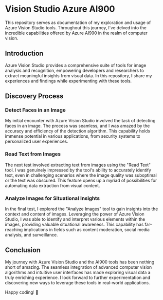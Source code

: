 # Vision Studio Azure AI900

This repository serves as documentation of my exploration and usage of Azure Vision Studio tools. Throughout this journey, I've delved into the incredible capabilities offered by Azure AI900 in the realm of computer vision.

## Introduction

Azure Vision Studio provides a comprehensive suite of tools for image analysis and recognition, empowering developers and researchers to extract meaningful insights from visual data. In this repository, I share my experiences and findings while experimenting with these tools.

## Discovery Process

### Detect Faces in an Image

My initial encounter with Azure Vision Studio involved the task of detecting faces in an image. The process was seamless, and I was amazed by the accuracy and efficiency of the detection algorithm. This capability holds immense potential in various applications, from security systems to personalized user experiences.

### Read Text from Images

The next test involved extracting text from images using the "Read Text" tool. I was genuinely impressed by the tool's ability to accurately identify text, even in challenging scenarios where the image quality was suboptimal or the text was obscured. This feature opens up a myriad of possibilities for automating data extraction from visual content.

### Analyze Images for Situational Insights

In the final test, I explored the "Analyze Images" tool to gain insights into the context and content of images. Leveraging the power of Azure Vision Studio, I was able to identify and interpret various elements within the images, providing valuable situational awareness. This capability has far-reaching implications in fields such as content moderation, social media analysis, and surveillance.

## Conclusion

My journey with Azure Vision Studio and the AI900 tools has been nothing short of amazing. The seamless integration of advanced computer vision algorithms and intuitive user interfaces has made exploring visual data a truly enriching experience. I look forward to further experimentation and discovering new ways to leverage these tools in real-world applications.

Happy coding! 🚀
